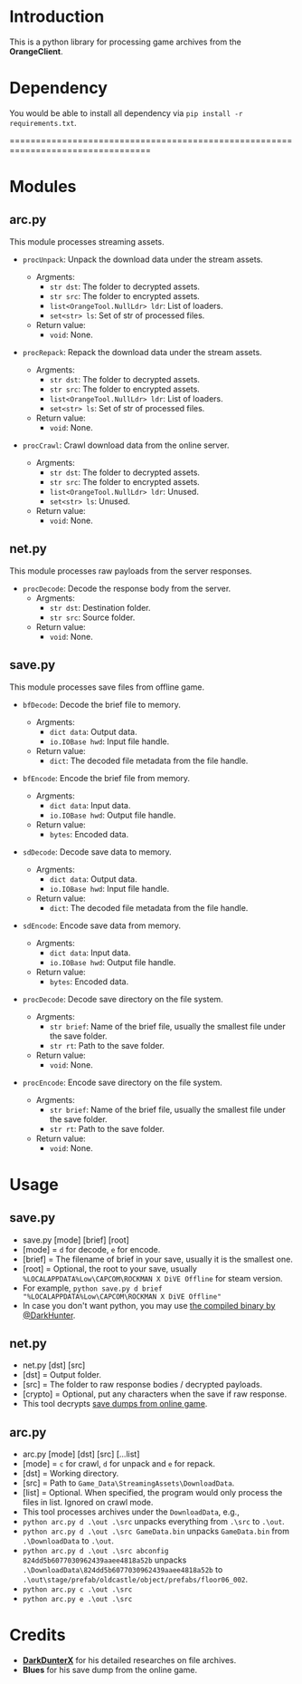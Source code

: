 
# Introduction #
This is a python library for processing game archives from the **OrangeClient**.

# Dependency #
You would be able to install all dependency via `pip install -r requirements.txt`.

=================================================================================

# Modules #

## arc.py ##
This module processes streaming assets.

 - `procUnpack`: Unpack the download data under the stream assets.
    - Argments:
        - `str dst`: The folder to decrypted assets.
        - `str src`: The folder to encrypted assets.
        - `list<OrangeTool.NullLdr> ldr`: List of loaders.
        - `set<str> ls`: Set of str of processed files.
    - Return value:
        - `void`: None.

 - `procRepack`: Repack the download data under the stream assets.
    - Argments:
        - `str dst`: The folder to decrypted assets.
        - `str src`: The folder to encrypted assets.
        - `list<OrangeTool.NullLdr> ldr`: List of loaders.
        - `set<str> ls`: Set of str of processed files.
    - Return value:
        - `void`: None.

 - `procCrawl`: Crawl download data from the online server.
     - Argments:
        - `str dst`: The folder to decrypted assets.
        - `str src`: The folder to encrypted assets.
        - `list<OrangeTool.NullLdr> ldr`: Unused.
        - `set<str> ls`: Unused.
    - Return value:
        - `void`: None.

## net.py ##
This module processes raw payloads from the server responses.

 - `procDecode`: Decode the response body from the server.
    - Argments:
        - `str dst`: Destination folder.
        - `str src`: Source folder.
    - Return value:
        - `void`: None.

## save.py ##
This module processes save files from offline game.

 - `bfDecode`: Decode the brief file to memory.
    - Argments:
        - `dict data`: Output data.
        - `io.IOBase hwd`: Input file handle.
    - Return value:
        - `dict`: The decoded file metadata from the file handle.

 - `bfEncode`: Encode the brief file from memory.
    - Argments:
        - `dict data`: Input data.
        - `io.IOBase hwd`: Output file handle.
    - Return value:
        - `bytes`: Encoded data.
    
 - `sdDecode`: Decode save data to memory.
    - Argments:
        - `dict data`: Output data.
        - `io.IOBase hwd`: Input file handle.
    - Return value:
        - `dict`: The decoded file metadata from the file handle.

 - `sdEncode`: Encode save data from memory.
    - Argments:
        - `dict data`: Input data.
        - `io.IOBase hwd`: Output file handle.
    - Return value:
        - `bytes`: Encoded data.

 - `procDecode`: Decode save directory on the file system.
    - Argments:
        - `str brief`: Name of the brief file, usually the smallest file under the save folder.
        - `str rt`: Path to the save folder.
    - Return value:
        - `void`: None.

 - `procEncode`: Encode save directory on the file system.
    - Argments:
        - `str brief`: Name of the brief file, usually the smallest file under the save folder.
        - `str rt`: Path to the save folder.
    - Return value:
        - `void`: None.

# Usage #

 ## save.py ##
- save.py [mode] [brief] [root]
 - [mode] = `d` for decode, `e` for encode.
 - [brief] = The filename of brief in your save, usually it is the smallest one.
 - [root] = Optional, the root to your save, usually `%LOCALAPPDATA%Low\CAPCOM\ROCKMAN X DiVE Offline` for steam version.
- For example, `python save.py d brief "%LOCALAPPDATA%Low\CAPCOM\ROCKMAN X DiVE Offline"`
- In case you don't want python, you may use [the compiled binary by @DarkHunter](https://discord.com/channels/859719223600087040/1149283779274358805/1149538199086051421).

 ## net.py ##
 - net.py [dst] [src]
  - [dst] = Output folder.
  - [src] = The folder to raw response bodies / decrypted payloads.
  - [crypto] = Optional, put any characters when the save if raw response.
 - This tool decrypts [save dumps from online game](https://discord.com/channels/859719223600087040/1131005416814432366/threads/1138525129417179206).

 ## arc.py ##
 - arc.py [mode] [dst] [src] [...list]
  - [mode] = `c` for crawl, `d` for unpack and `e` for repack.
  - [dst] = Working directory.
  - [src] = Path to `Game_Data\StreamingAssets\DownloadData`.
  - [list] = Optional. When specified, the program would only process the files in list. Ignored on crawl mode.
 - This tool processes archives under the `DownloadData`, e.g.,
  - `python arc.py d .\out .\src`  unpacks everything from `.\src` to `.\out`.
  - `python arc.py d .\out .\src GameData.bin`  unpacks `GameData.bin` from `.\DownloadData` to `.\out`.
  - `python arc.py d .\out .\src abconfig 824dd5b6077030962439aaee4818a52b`  unpacks `.\DownloadData\824dd5b6077030962439aaee4818a52b` to `.\out\stage/prefab/oldcastle/object/prefabs/floor06_002`.
  - `python arc.py c .\out .\src`
  - `python arc.py e .\out .\src`

# Credits #
 - **[DarkDunterX](https://github.com/DarkHunterX)** for his detailed researches on file archives.
 - **Blues** for his save dump from the online game.
